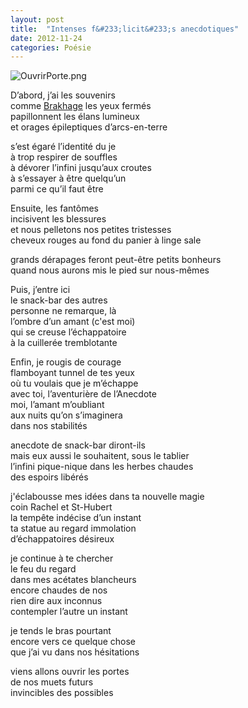 ```yaml
---
layout: post
title:  "Intenses f&#233;licit&#233;s anecdotiques"
date: 2012-11-24
categories: Poésie
---
```

![OuvrirPorte.png](http://f.cl.ly/items/2T1k2L081M2h231Z3512/OuvrirPorte.png)

D’abord, j’ai les souvenirs  
comme [Brakhage](http://www.youtube.com/watch?v=BVNWq3gOBl4) les yeux fermés  
papillonnent les élans lumineux  
et orages épileptiques d’arcs-en-terre  

s’est égaré l’identité du je  
à trop respirer de souffles  
à dévorer l’infini jusqu’aux croutes  
à s’essayer à être quelqu’un  
parmi ce qu’il faut être  

Ensuite, les fantômes  
incisivent les blessures  
et nous pelletons nos petites tristesses  
cheveux rouges au fond du panier à linge sale  

grands dérapages feront peut-être petits bonheurs  
quand nous aurons mis le pied sur nous-mêmes  

Puis, j’entre ici  
le snack-bar des autres  
personne ne remarque, là  
l’ombre d’un amant (c'est moi)  
qui se creuse l’échappatoire  
à la cuillerée tremblotante  

Enfin, je rougis de courage  
flamboyant tunnel de tes yeux  
où tu voulais que je m’échappe  
avec toi, l’aventurière de l’Anecdote  
moi, l’amant m’oubliant  
aux nuits qu’on s’imaginera  
dans nos stabilités  

anecdote de snack-bar diront-ils  
mais eux aussi le souhaitent, sous le tablier  
l’infini pique-nique dans les herbes chaudes  
des espoirs libérés  

j'éclabousse mes idées dans ta nouvelle magie  
coin Rachel et St-Hubert  
la tempête indécise d’un instant  
ta statue au regard immolation  
d’échappatoires désireux  

je continue à te chercher  
le feu du regard  
dans mes acétates blancheurs  
encore chaudes de nos  
rien dire aux inconnus  
contempler l’autre un instant  

je tends le bras pourtant  
encore vers ce quelque chose  
que j’ai vu dans nos hésitations  

viens allons ouvrir les portes  
de nos muets futurs  
invincibles des possibles

